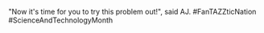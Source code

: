 "Now it's time for you to try this problem out!", said AJ. #FanTAZZticNation #ScienceAndTechnologyMonth